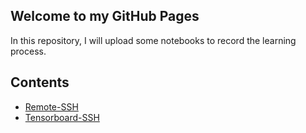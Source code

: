 ## Welcome to my GitHub Pages

In this repository, I will upload some notebooks to record the learning process.

## Contents

- [Remote-SSH](https://github.com/Qiukunpeng/Blogs/blob/master/Remote-SSH/Remote-SHH.md)
- [Tensorboard-SSH](https://github.com/Qiukunpeng/Blogs/blob/master/Tensorboard-SSH/Tensorboard-SSH.md)
